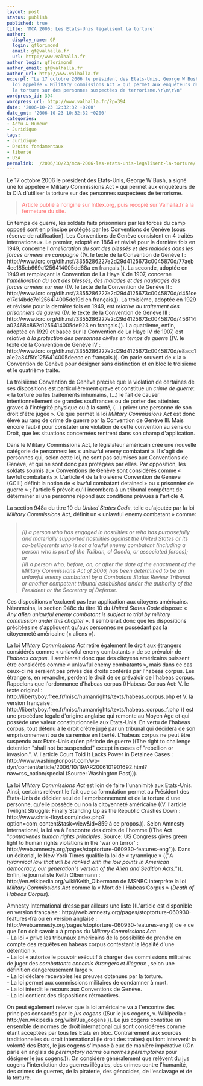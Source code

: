 ```yaml
---
layout: post
status: publish
published: true
title: 'MCA 2006: Les Etats-Unis légalisent la torture'
author:
  display_name: GF
  login: gflorimond
  email: gf@valhalla.fr
  url: http://www.valhalla.fr
author_login: gflorimond
author_email: gf@valhalla.fr
author_url: http://www.valhalla.fr
excerpt: "Le 17 octobre 2006 le président des Etats-Unis, George W Bush, a signé une
  loi appelée « Military Commissions Act » qui permet aux enquêteurs de la CIA d'utiliser
  la torture sur des personnes suspectées de terrorisme.\r\n\r\n"
wordpress_id: 394
wordpress_url: http://www.valhalla.fr/?p=394
date: '2006-10-23 12:32:32 +0200'
date_gmt: '2006-10-23 10:32:32 +0200'
categories:
- Actu & Humeur
- Juridique
tags:
- Juridique
- Droits fondamentaux
- liberté
- USA
permalink:  /2006/10/23/mca-2006-les-etats-unis-legalisent-la-torture/
---
```

<p>Le 17 octobre 2006 le président des Etats-Unis, George W Bush, a signé une loi appelée « Military Commissions Act » qui permet aux enquêteurs de la CIA d'utiliser la torture sur des personnes suspectées de terrorisme.</p>
<p><a id="more"></a><a id="more-394"></a></p>
<blockquote>
<p style="color:#F66">Article publié à l'origine sur Intlex.org, puis recopié sur Valhalla.fr à la fermeture du site.</p>
</blockquote>
<p>En temps de guerre, les soldats faits prisonniers par les forces du camp opposé sont en principe protégés par les Conventions de Genève (sous réserve de ratification). Les Conventions de Genève consistent en 4 traités internationaux. Le premier, adopté en 1864 et révisé pour la dernière fois en 1949, concerne l'<i>amélioration du sort des blessés et des malades dans les forces armées en campagne</i> ((V. le texte de la Convention de Genève I : http://www.icrc.org/dih.nsf/3355286227e2d29d4125673c0045870d/77aeb4ee185cb669c1256414005dd68a en français.)). La seconde, adoptée en 1949 et remplaçant la Convention de La Haye X de 1907, concerne l'<i>amélioration du sort des blessés, des malades et des naufragés des forces armées sur mer</i> ((V. le texte de la Convention de Genève II : http://www.icrc.org/dih.nsf/3355286227e2d29d4125673c0045870d/d451cee17d14bde7c1256414005de19d en français.)). La troisième, adoptée en 1929 et révisée pour la dernière fois en 1949, est <i>relative au traitement des prisonniers de guerre</i> ((V. le texte de la Convention de Genève III : http://www.icrc.org/dih.nsf/3355286227e2d29d4125673c0045870d/456114a02468c862c1256414005de923 en français.)). La quatrième, enfin, adoptée en 1929 et basée sur la Convention de La Haye IV de 1907, est <i>relative à la protection des personnes civiles en temps de guerre</i> ((V. le texte de la Convention de Genève IV : http://www.icrc.org/dih.nsf/3355286227e2d29d4125673c0045870d/e8acc1a1e2a34f5fc1256414005deecc en français.)). On parle souvent de « la » Convention de Genève pour désigner sans distinction et en bloc le troisième et le quatrième traité.</p>
<p>La troisième Convention de Genève précise que la violation de certaines de ses dispositions est particulièrement grave et constitue un <i>crime de guerre</i>: « la torture ou les traitements inhumains, (...) le fait de causer intentionnellement de grandes souffrances ou de porter des atteintes graves à l'intégrité physique ou à la santé, (...) priver une personne de son droit d'être jugée ». Ce que permet la loi <i>Military Commissions Act</i> est donc élevé au rang de crime de guerre par la Convention de Genève III. Mais encore faut-il pour constater une violation de cette convention au sens du Droit, que les situations concernées rentrent dans son champ d'application.</p>
<p>Dans le Military Commissions Act, le législateur américain crée une nouvelle catégorie de personnes: les « unlawful enemy combatant ». Il s'agit de personnes qui, selon cette loi, ne sont pas soumises aux Conventions de Genève, et qui ne sont donc pas protégées par elles. Par opposition, les soldats soumis aux Conventions de Genève sont considérés comme « lawful combatants ». L'article 4 de la troisième Convention de Genève (GCIII) définit la notion de « lawful combatant detained » ou « prisonnier de guerre » ; l'article 5 prévoit qu'il incombera à un tribunal compétent de déterminer si une personne répond aux conditions prévues à l'article 4.</p>
<p>La section 948a du titre 10 du <i>United States Code</i>, telle qu'ajoutée par la loi <i>Military Commissions Act</i>, définit un « unlawful enemy combatant » comme:</p>
<blockquote><p><i><br />
    (i) a person who has engaged in hostilities or who has purposefully and materially supported hostilities against the United States or its co-belligerents who is not a lawful enemy combatant (including a person who is part of the Taliban, al Qaeda, or associated forces);<br />
	or<br />
    (ii) a person who, before, on, or after the date of the enactment of the Military Commissions Act of 2006, has been determined to be an unlawful enemy combatant by a Combatant Status Review Tribunal or another competent tribunal established under the authority of the President or the Secretary of Defense.<br />
</i></p>
</blockquote>
<p>Ces dispositions n'excluent pas leur application aux citoyens américains. Néanmoins, la section 948c du titre 10 du <i>United States Code</i> dispose: « <i>Any <b>alien</b> unlawful enemy combatant is subject to trial by military commission under this chapter</i> ». Il semblerait donc que les dispositions précitées ne s'appliquent qu'aux personnes ne possédant pas la citoyenneté américaine (« aliens »).</p>
<p>La loi <i>Military Commissions Act</i> retire également le droit aux étrangers considérés comme « unlawful enemy combatants » de se prévaloir de l'<i>habeas corpus</i>. Il semblerait donc que des citoyens américains puissent être considérés comme « unlawful enemy combatants », mais dans ce cas ceux-ci ne seraient pas privés des droits conférés par l'habeas corpus. Les étrangers, en revanche, perdent le droit de se prévaloir de l'habeas corpus. Rappelons que l'ordonnance d'habeas corpus ((Habeas Corpus Act: V. le texte original : http://libertyboy.free.fr/misc/humanrights/texts/habeas_corpus.php et V. la version française : http://libertyboy.free.fr/misc/humanrights/texts/habeas_corpus_f.php )) est une procédure légale d'origine anglaise qui remonte au Moyen Age et qui possède une valeur constitutionnelle aux Etats-Unis. En vertu de l'habeas corpus, tout détenu à le droit d'être jugé par un tribunal qui décidera de son emprisonnement ou de sa remise en liberté. L'habeas corpus ne peut être suspendu aux Etats-Unis qu'en période de guerre ((The right to challenge detention "shall not be suspended" except in cases of "rebellion or invasion.". V. l'article Court Told It Lacks Power in Detainee Cases : http://www.washingtonpost.com/wp-dyn/content/article/2006/10/19/AR2006101901692.html?nav=rss_nation/special (Source: Washington Post))).</p>
<p>La loi <i>Military Commissions Act</i> est loin de faire l'unanimité aux Etats-Unis. Ainsi, certains relèvent le fait que sa formulation permet au Président des Etats-Unis de décider seul de l'emprisonnement et de la torture d'une personne, qu'elle possède ou non la citoyenneté américaine ((V. l'article Twilight Struggle: Finally Standing Up as the Republic Crashes Down : http://www.chris-floyd.com/index.php?option=com_content&task=view&id=859 à ce propos.)). Selon Amnesty International, la loi va à l'encontre des droits de l'homme ((The Act "<i>contravenes human rights principles</i>. Source: US Congress gives green light to human rights violations in the 'war on terror' : http://web.amnesty.org/pages/stoptorture-060930-features-eng")). Dans un éditorial, le New York Times qualifie la loi de « tyrannique »  (("<i>A tyrannical law that will be ranked with the low points in American democracy, our generation's version of the Alien and Sedition Acts.</i>")). Enfin, le journaliste Keith Olbermann : http://en.wikipedia.org/wiki/Keith_Olbermann de MSNBC interprète la loi <i>Military Commissions Act</i> comme la « Mort de l'Habeas Corpus » (<i>Death of Habeas Corpus</i>).</p>
<p>Amnesty International dresse par ailleurs une liste ((L'article est disponible en version française : http://web.amnesty.org/pages/stoptorture-060930-features-fra ou en version anglaise : http://web.amnesty.org/pages/stoptorture-060930-features-eng )) de « ce que l'on doit savoir » à propos du <i>Military Commissions Act</i>:<br />
- La loi « prive les tribunaux américains de la possibilité de prendre en compte des requêtes en habeas corpus contestant la légalité d'une détention ».<br />
- La loi « autorise le pouvoir exécutif à charger des commissions militaires de juger des <i>combattants ennemis étrangers et illégaux</i> , selon une définition dangereusement large ».<br />
- La loi déclare recevables les preuves obtenues par la torture.<br />
- La loi permet aux commissions militaires de condamner à mort.<br />
- La loi interdit le recours aux Conventions de Genève.<br />
- La loi contient des dispositions rétroactives.</p>
<p>On peut également relever que la loi américaine va à l'encontre des principes consacrés par le <i>jus cogens</i> ((Sur le jus cogens, v. Wikipedia : http://en.wikipedia.org/wiki/Jus_cogens )). Le jus cogens constitue un ensemble de normes de droit international qui sont considérées comme étant acceptées par tous les Etats en bloc. Contrairement aux sources traditionnelles du droit international (le droit des traités) qui font intervenir la volonté des Etats, le jus cogens s'impose à eux de manière impérative ((On parle en anglais de <i>peremptory norms</i> ou <i>normes péremptoires</i> pour désigner le jus cogens.)). On considère généralement que relèvent du jus cogens l'interdiction des guerres illégales, des crimes contre l'humanité, des crimes de guerres, de la piraterie, des génocides, de l'esclavage et de la torture.</p>
